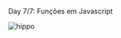 Day 7/7: Funções em Javascript

![hippo](https://media.giphy.com/media/MYGdyHE8FENq0Hf50S/giphy.gif)